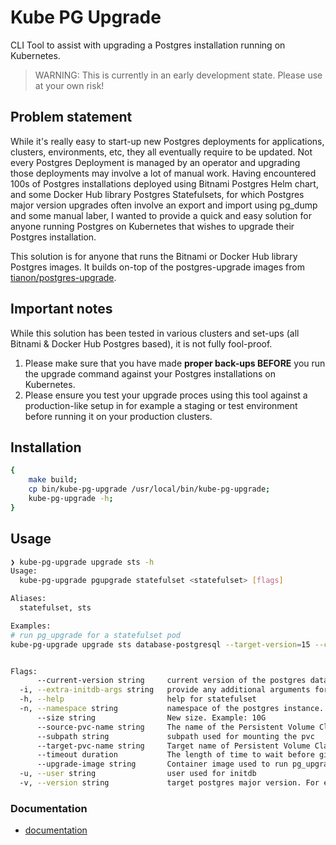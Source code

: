 # Kube PG Upgrade

CLI Tool to assist with upgrading a Postgres installation running on Kubernetes.

> WARNING: This is currently in an early development state. Please use at your own risk!

## Problem statement

While it's really easy to start-up new Postgres deployments for applications, clusters, environments, etc, they all eventually require to be updated. Not every Postgres Deployment is managed by an operator and upgrading those deployments may involve a lot of manual work. Having encountered 100s of Postgres installations deployed using Bitnami Postgres Helm chart, and some Docker Hub library Postgres Statefulsets, for which Postgres major version upgrades often involve an export and import using pg_dump and some manual laber, I wanted to provide a quick and easy solution for anyone running Postgres on Kubernetes that wishes to upgrade their Postgres installation.

This solution is for anyone that runs the Bitnami or Docker Hub library Postgres images. It builds on-top of the postgres-upgrade images from [tianon/postgres-upgrade](https://github.com/tianon/docker-postgres-upgrade).

## Important notes

While this solution has been tested in various clusters and set-ups (all Bitnami & Docker Hub Postgres based), it is not fully fool-proof. 
1. Please make sure that you have made **proper back-ups BEFORE** you run the upgrade command against your Postgres installations on Kubernetes.
2. Please ensure you test your upgrade proces using this tool against a production-like setup in for example a staging or test environment before running it on your production clusters.

## Installation

```bash
{
    make build;
    cp bin/kube-pg-upgrade /usr/local/bin/kube-pg-upgrade;
    kube-pg-upgrade -h;
}
```

## Usage

```bash
❯ kube-pg-upgrade upgrade sts -h
Usage:
  kube-pg-upgrade pgupgrade statefulset <statefulset> [flags]

Aliases:
  statefulset, sts

Examples:
# run pg_upgrade for a statefulset pod
kube-pg-upgrade upgrade sts database-postgresql --target-version=15 --current-version=11


Flags:
      --current-version string     current version of the postgres database. Optional, will attempt auto discovery if left empty. For example: 9.6, 14, 15, 16, etc..
  -i, --extra-initdb-args string   provide any additional arguments for init-db. Use the same arguments that were provided when the database was originally created. See https://www.postgresql.org/docs/current/pgupgrade.html. Otherwise will attempt to auto detect.
  -h, --help                       help for statefulset
  -n, --namespace string           namespace of the postgres instance. Default is the configured namespace in your kubecontext.
      --size string                New size. Example: 10G
      --source-pvc-name string     The name of the Persistent Volume Claim with the current postgres data. Optional, will attempt auto discovery if left empty.
      --subpath string             subpath used for mounting the pvc
      --target-pvc-name string     Target name of Persistent Volume Claim that will serve as the target for the upgraded postgres data. This is an optional setting, will use the source PVC name by default.
      --timeout duration           The length of time to wait before giving up, zero means infinite
      --upgrade-image string       Container image used to run pg_upgrade. (default "tianon/postgres-upgrade")
  -u, --user string                user used for initdb
  -v, --version string             target postgres major version. For example: 14, 15, 16, etc..
```

### Documentation

- [documentation](docs/kube-pg-upgrade.md)

